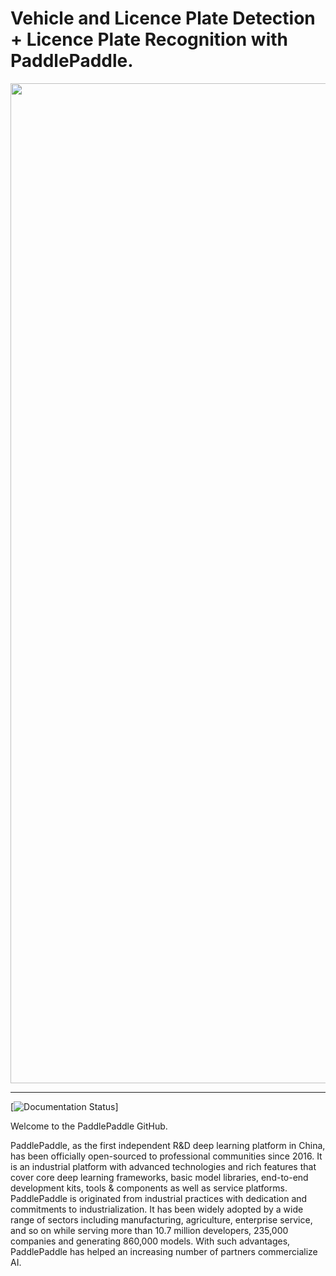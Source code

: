 # Vehicle and Licence Plate Detection + Licence Plate Recognition with PaddlePaddle.

<p align="center">
<img align="center" src="doc/imgs/logo.png", width=1600>
<p>

--------------------------------------------------------------------------------

[![Documentation Status](https://www.google.com/url?sa=i&url=https%3A%2F%2Fsegmentfault.com%2Fa%2F1190000040811922%2Fen&psig=AOvVaw3pyUzDfadmMPato_tHjxmB&ust=1707931480457000&source=images&cd=vfe&opi=89978449&ved=0CBMQjRxqFwoTCIj-y-fqqIQDFQAAAAAdAAAAABAD)]

Welcome to the PaddlePaddle GitHub.

PaddlePaddle, as the first independent R&D deep learning platform in China, has been officially open-sourced to professional communities since 2016. It is an industrial platform with advanced technologies and rich features that cover core deep learning frameworks, basic model libraries, end-to-end development kits, tools & components as well as service platforms.
PaddlePaddle is originated from industrial practices with dedication and commitments to industrialization. It has been widely adopted by a wide range of sectors including manufacturing, agriculture, enterprise service, and so on while serving more than 10.7 million developers, 235,000 companies and generating 860,000 models. With such advantages, PaddlePaddle has helped an increasing number of partners commercialize AI.
